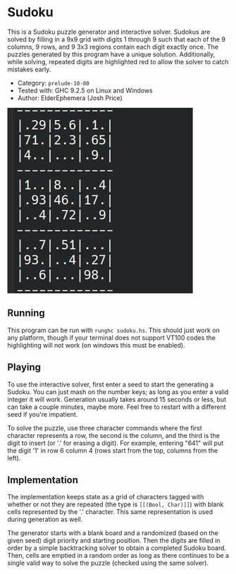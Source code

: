 # Sudoku

This is a Sudoku puzzle generator and interactive solver. Sudokus are solved by
filling in a 9x9 grid with digits 1 through 9 such that each of the 9 columns, 9
rows, and 9 3x3 regions contain each digit exactly once. The puzzles generated
by this program have a unique solution. Additionally, while solving, repeated
digits are highlighted red to allow the solver to catch mistakes early.

* Category: `prelude-10-80`
* Tested with: GHC 9.2.5 on Linux and Windows
* Author: ElderEphemera (Josh Price)

![A sudoku displayed in a terminal](sudoku.png)

## Running

This program can be run with `runghc sudoku.hs`. This should just work on any
platform, though if your terminal does not support VT100 codes the highlighting
will not work (on windows this must be enabled).

## Playing

To use the interactive solver, first enter a seed to start the generating a
Sudoku. You can just mash on the number keys; as long as you enter a valid
integer it will work. Generation usually takes around 15 seconds or less, but
can take a couple minutes, maybe more. Feel free to restart with a different
seed if you're impatient.

To solve the puzzle, use three character commands where the first character
represents a row, the second is the column, and the third is the digit to insert
(or '.' for erasing a digit). For example, entering "641" will put the digit '1'
in row 6 column 4 (rows start from the top, columns from the left).

## Implementation

The implementation keeps state as a grid of characters tagged with whether or
not they are repeated (the type is `[[(Bool, Char)]]`) with blank cells
represented by the '.' character. This same representation is used during
generation as well.

The generator starts with a blank board and a randomized (based on the given
seed) digit priority and starting position. Then the digits are filled in order
by a simple backtracking solver to obtain a completed Sudoku board. Then, cells
are emptied in a random order as long as there continues to be a single valid
way to solve the puzzle (checked using the same solver).
